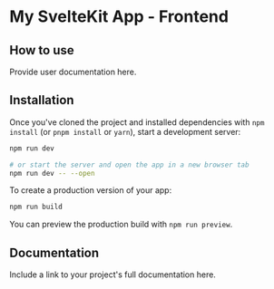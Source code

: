 # My SvelteKit App - Frontend

## How to use

Provide user documentation here.

## Installation

Once you've cloned the project and installed dependencies with `npm install` (or `pnpm install` or `yarn`), start a development server:

```bash
npm run dev

# or start the server and open the app in a new browser tab
npm run dev -- --open
```

To create a production version of your app:

```bash
npm run build
```

You can preview the production build with `npm run preview`.

## Documentation

Include a link to your project's full documentation here.
